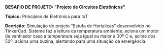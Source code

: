 **DESAFIO DE PROJETO: "Projeto de Circuitos Eletrônicos"**

**Tópico:** Princípios de Eletrônica para IoT

**Decrição:** Simulação do projeto "Estufa de Hortaliças" desenvolvido no TinkerCad. Sistema faz a leitura da temperatura ambiente, aciona um motor de ventilador caso a temperatura seja igual ou maior a 30º C e, acima dos 50º, aciona uma buzina, alertando para uma situação de emergência.

